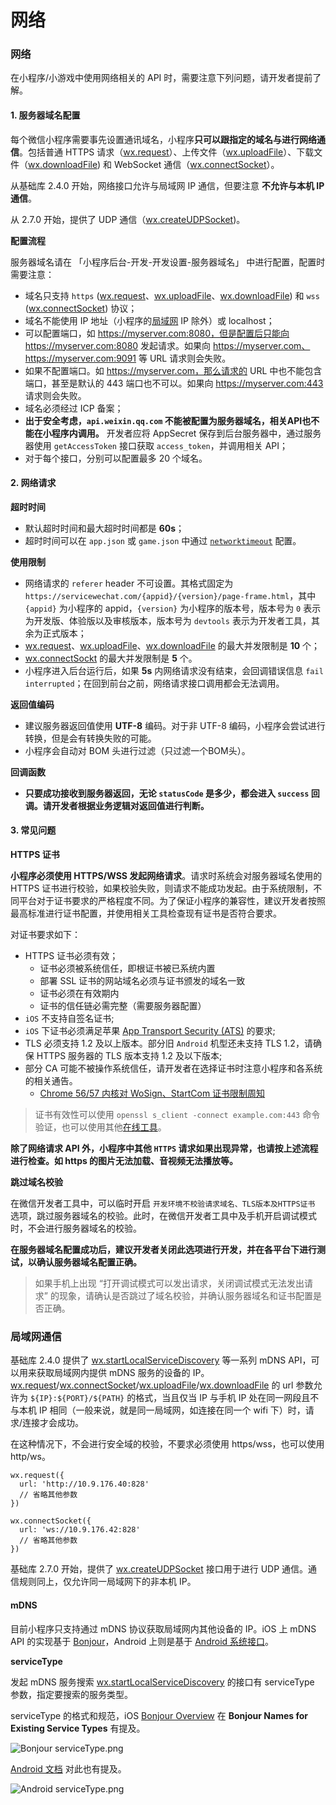 # 网络



### 网络 <a id="&#x7F51;&#x7EDC;"></a>

在小程序/小游戏中使用网络相关的 API 时，需要注意下列问题，请开发者提前了解。

####  1. 服务器域名配置 <a id="_1-&#x670D;&#x52A1;&#x5668;&#x57DF;&#x540D;&#x914D;&#x7F6E;"></a>

每个微信小程序需要事先设置通讯域名，小程序**只可以跟指定的域名与进行网络通信**。包括普通 HTTPS 请求（[wx.request](https://developers.weixin.qq.com/miniprogram/dev/api/network/request/wx.request.html)）、上传文件（[wx.uploadFile](https://developers.weixin.qq.com/miniprogram/dev/api/network/upload/wx.uploadFile.html)）、下载文件（[wx.downloadFile](https://developers.weixin.qq.com/miniprogram/dev/api/network/download/wx.downloadFile.html)\) 和 WebSocket 通信（[wx.connectSocket](https://developers.weixin.qq.com/miniprogram/dev/api/network/websocket/wx.connectSocket.html)）。

从基础库 2.4.0 开始，网络接口允许与局域网 IP 通信，但要注意 **不允许与本机 IP 通信**。

从 2.7.0 开始，提供了 UDP 通信（[wx.createUDPSocket](https://developers.weixin.qq.com/miniprogram/dev/api/network/udp/wx.createUDPSocket.html)\)。

 **配置流程**

服务器域名请在 「小程序后台-开发-开发设置-服务器域名」 中进行配置，配置时需要注意：

* 域名只支持 `https` \([wx.request](https://developers.weixin.qq.com/miniprogram/dev/api/network/request/wx.request.html)、[wx.uploadFile](https://developers.weixin.qq.com/miniprogram/dev/api/network/upload/wx.uploadFile.html)、[wx.downloadFile](https://developers.weixin.qq.com/miniprogram/dev/api/network/download/wx.downloadFile.html)\) 和 `wss` \([wx.connectSocket](https://developers.weixin.qq.com/miniprogram/dev/api/network/websocket/wx.connectSocket.html)\) 协议；
* 域名不能使用 IP 地址（小程序的[局域网](https://developers.weixin.qq.com/miniprogram/dev/framework/ability/mDNS.html) IP 除外）或 localhost；
* 可以配置端口，如 https://myserver.com:8080，但是配置后只能向 https://myserver.com:8080 发起请求。如果向 https://myserver.com、https://myserver.com:9091 等 URL 请求则会失败。
* 如果不配置端口。如 https://myserver.com，那么请求的 URL 中也不能包含端口，甚至是默认的 443 端口也不可以。如果向 https://myserver.com:443 请求则会失败。
* 域名必须经过 ICP 备案；
* **出于安全考虑，`api.weixin.qq.com` 不能被配置为服务器域名，相关API也不能在小程序内调用。** 开发者应将 AppSecret 保存到后台服务器中，通过服务器使用 `getAccessToken` 接口获取 `access_token`，并调用相关 API；
* 对于每个接口，分别可以配置最多 20 个域名。

####  2. 网络请求 <a id="_2-&#x7F51;&#x7EDC;&#x8BF7;&#x6C42;"></a>

 **超时时间**

* 默认超时时间和最大超时时间都是 **60s**；
* 超时时间可以在 `app.json` 或 `game.json` 中通过 [`networktimeout`](https://developers.weixin.qq.com/miniprogram/dev/framework/config.html) 配置。

 **使用限制**

* 网络请求的 `referer` header 不可设置。其格式固定为 `https://servicewechat.com/{appid}/{version}/page-frame.html`，其中 `{appid}` 为小程序的 appid，`{version}` 为小程序的版本号，版本号为 `0` 表示为开发版、体验版以及审核版本，版本号为 `devtools` 表示为开发者工具，其余为正式版本；
* [wx.request](https://developers.weixin.qq.com/miniprogram/dev/api/network/request/wx.request.html)、[wx.uploadFile](https://developers.weixin.qq.com/miniprogram/dev/api/network/upload/wx.uploadFile.html)、[wx.downloadFile](https://developers.weixin.qq.com/miniprogram/dev/api/network/download/wx.downloadFile.html) 的最大并发限制是 **10** 个；
* [wx.connectSockt](https://developers.weixin.qq.com/miniprogram/dev/framework/ability/%28wx.connectSockt%29) 的最大并发限制是 **5** 个。
* 小程序进入后台运行后，如果 **5s** 内网络请求没有结束，会回调错误信息 `fail interrupted`；在回到前台之前，网络请求接口调用都会无法调用。

 **返回值编码**

* 建议服务器返回值使用 **UTF-8** 编码。对于非 UTF-8 编码，小程序会尝试进行转换，但是会有转换失败的可能。
* 小程序会自动对 BOM 头进行过滤（只过滤一个BOM头）。

 **回调函数**

* **只要成功接收到服务器返回，无论 `statusCode` 是多少，都会进入 `success` 回调。请开发者根据业务逻辑对返回值进行判断。**

####  3. 常见问题 <a id="_3-&#x5E38;&#x89C1;&#x95EE;&#x9898;"></a>

 **HTTPS 证书**

**小程序必须使用 HTTPS/WSS 发起网络请求**。请求时系统会对服务器域名使用的 HTTPS 证书进行校验，如果校验失败，则请求不能成功发起。由于系统限制，不同平台对于证书要求的严格程度不同。为了保证小程序的兼容性，建议开发者按照最高标准进行证书配置，并使用相关工具检查现有证书是否符合要求。

对证书要求如下：

* HTTPS 证书必须有效；
  * 证书必须被系统信任，即根证书被已系统内置
  * 部署 SSL 证书的网站域名必须与证书颁发的域名一致
  * 证书必须在有效期内
  * 证书的信任链必需完整（需要服务器配置）
* `iOS` 不支持自签名证书;
* `iOS` 下证书必须满足苹果 [App Transport Security \(ATS\)](https://developer.apple.com/library/content/documentation/General/Reference/InfoPlistKeyReference/Articles/CocoaKeys.html#//apple_ref/doc/uid/TP40009251-SW33) 的要求;
* TLS 必须支持 1.2 及以上版本。部分旧 `Android` 机型还未支持 TLS 1.2，请确保 HTTPS 服务器的 TLS 版本支持 1.2 及以下版本;
* 部分 CA 可能不被操作系统信任，请开发者在选择证书时注意小程序和各系统的相关通告。
  * [Chrome 56/57 内核对 WoSign、StartCom 证书限制周知](https://developers.weixin.qq.com/community/develop/doc/800026caeb042e45681583652b70910a)

> 证书有效性可以使用 `openssl s_client -connect example.com:443` 命令验证，也可以使用其他[在线工具](https://myssl.com/ssl.html)。

**除了网络请求 API 外，小程序中其他 `HTTPS` 请求如果出现异常，也请按上述流程进行检查。如 https 的图片无法加载、音视频无法播放等。**

 **跳过域名校验**

在微信开发者工具中，可以临时开启 `开发环境不校验请求域名、TLS版本及HTTPS证书` 选项，跳过服务器域名的校验。此时，在微信开发者工具中及手机开启调试模式时，不会进行服务器域名的校验。

**在服务器域名配置成功后，建议开发者关闭此选项进行开发，并在各平台下进行测试，以确认服务器域名配置正确。**

> 如果手机上出现 “打开调试模式可以发出请求，关闭调试模式无法发出请求” 的现象，请确认是否跳过了域名校验，并确认服务器域名和证书配置是否正确。

### 局域网通信 <a id="&#x5C40;&#x57DF;&#x7F51;&#x901A;&#x4FE1;"></a>

基础库 2.4.0 提供了 [wx.startLocalServiceDiscovery](https://developers.weixin.qq.com/miniprogram/dev/api/network/mdns/wx.startLocalServiceDiscovery.html) 等一系列 mDNS API，可以用来获取局域网内提供 mDNS 服务的设备的 IP。 [wx.request](https://developers.weixin.qq.com/miniprogram/dev/api/network/request/wx.request.html)/[wx.connectSocket](https://developers.weixin.qq.com/miniprogram/dev/api/network/websocket/wx.connectSocket.html)/[wx.uploadFile](https://developers.weixin.qq.com/miniprogram/dev/api/network/upload/wx.uploadFile.html)/[wx.downloadFile](https://developers.weixin.qq.com/miniprogram/dev/api/network/download/wx.downloadFile.html) 的 url 参数允许为 `${IP}:${PORT}/${PATH}` 的格式，当且仅当 IP 与手机 IP 处在同一网段且不与本机 IP 相同（一般来说，就是同一局域网，如连接在同一个 wifi 下）时，请求/连接才会成功。

在这种情况下，不会进行安全域的校验，不要求必须使用 https/wss，也可以使用 http/ws。

```text
wx.request({
  url: 'http://10.9.176.40:828'
  // 省略其他参数
})

wx.connectSocket({
  url: 'ws://10.9.176.42:828'
  // 省略其他参数
})
```

基础库 2.7.0 开始，提供了 [wx.createUDPSocket](https://developers.weixin.qq.com/miniprogram/dev/api/network/udp/wx.createUDPSocket.html) 接口用于进行 UDP 通信。通信规则同上，仅允许同一局域网下的非本机 IP。

####  mDNS <a id="mDNS"></a>

目前小程序只支持通过 mDNS 协议获取局域网内其他设备的 IP。iOS 上 mDNS API 的实现基于 [Bonjour](https://developer.apple.com/bonjour/)，Android 上则是基于 [Android 系统接口](https://developer.android.com/training/connect-devices-wirelessly/nsd)。

**serviceType**

发起 mDNS 服务搜索 [wx.startLocalServiceDiscovery](https://developers.weixin.qq.com/miniprogram/dev/api/network/mdns/wx.startLocalServiceDiscovery.html) 的接口有 serviceType 参数，指定要搜索的服务类型。

serviceType 的格式和规范，iOS [Bonjour Overview](https://developer.apple.com/library/archive/documentation/Cocoa/Conceptual/NetServices/Articles/domainnames.html) 在 **Bonjour Names for Existing Service Types** 有提及。

![Bonjour serviceType.png](https://res.wx.qq.com/wxdoc/dist/assets/img/bonjour_service_type.a49156e7.png)

[Android 文档](https://developer.android.com/training/connect-devices-wirelessly/nsd) 对此也有提及。

![Android serviceType.png](https://res.wx.qq.com/wxdoc/dist/assets/img/android_service_type.4d2ed6c9.png)

